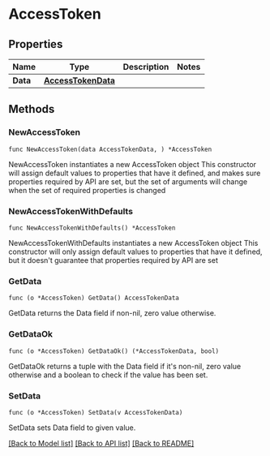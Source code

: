 # AccessToken

## Properties

Name | Type | Description | Notes
------------ | ------------- | ------------- | -------------
**Data** | [**AccessTokenData**](AccessTokenData.md) |  | 

## Methods

### NewAccessToken

`func NewAccessToken(data AccessTokenData, ) *AccessToken`

NewAccessToken instantiates a new AccessToken object
This constructor will assign default values to properties that have it defined,
and makes sure properties required by API are set, but the set of arguments
will change when the set of required properties is changed

### NewAccessTokenWithDefaults

`func NewAccessTokenWithDefaults() *AccessToken`

NewAccessTokenWithDefaults instantiates a new AccessToken object
This constructor will only assign default values to properties that have it defined,
but it doesn't guarantee that properties required by API are set

### GetData

`func (o *AccessToken) GetData() AccessTokenData`

GetData returns the Data field if non-nil, zero value otherwise.

### GetDataOk

`func (o *AccessToken) GetDataOk() (*AccessTokenData, bool)`

GetDataOk returns a tuple with the Data field if it's non-nil, zero value otherwise
and a boolean to check if the value has been set.

### SetData

`func (o *AccessToken) SetData(v AccessTokenData)`

SetData sets Data field to given value.



[[Back to Model list]](../README.md#documentation-for-models) [[Back to API list]](../README.md#documentation-for-api-endpoints) [[Back to README]](../README.md)



